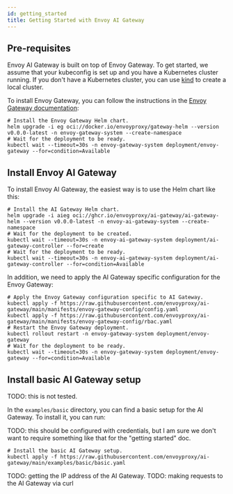 ```yaml
---
id: getting_started
title: Getting Started with Envoy AI Gateway
---
```


## Pre-requisites

Envoy AI Gateway is built on top of Envoy Gateway. To get started, we assume that your kubeconfig is set up and you have a Kubernetes cluster running.
If you don't have a Kubernetes cluster, you can use [kind](https://kind.sigs.k8s.io/) to create a local cluster.

To install Envoy Gateway, you can follow the instructions in the [Envoy Gateway documentation](https://gateway.envoyproxy.io/latest/tasks/quickstart/#installation):

```
# Install the Envoy Gateway Helm chart.
helm upgrade -i eg oci://docker.io/envoyproxy/gateway-helm --version v0.0.0-latest -n envoy-gateway-system --create-namespace
# Wait for the deployment to be ready.
kubectl wait --timeout=30s -n envoy-gateway-system deployment/envoy-gateway --for=condition=Available
```

## Install Envoy AI Gateway

To install Envoy AI Gateway, the easiest way is to use the Helm chart like this:

```
# Install the AI Gateway Helm chart.
helm upgrade -i aieg oci://ghcr.io/envoyproxy/ai-gateway/ai-gateway-helm --version v0.0.0-latest -n envoy-ai-gateway-system --create-namespace
# Wait for the deployment to be created.
kubectl wait --timeout=30s -n envoy-ai-gateway-system deployment/ai-gateway-controller --for=create
# Wait for the deployment to be ready.
kubectl wait --timeout=30s -n envoy-ai-gateway-system deployment/ai-gateway-controller --for=condition=Available
```

In addition, we need to apply the AI Gateway specific configuration for the Envoy Gateway:

```
# Apply the Envoy Gateway configuration specific to AI Gateway.
kubectl apply -f https://raw.githubusercontent.com/envoyproxy/ai-gateway/main/manifests/envoy-gateway-config/config.yaml
kubectl apply -f https://raw.githubusercontent.com/envoyproxy/ai-gateway/main/manifests/envoy-gateway-config/rbac.yaml
# Restart the Envoy Gateway deployment.
kubectl rollout restart -n envoy-gateway-system deployment/envoy-gateway
# Wait for the deployment to be ready.
kubectl wait --timeout=30s -n envoy-gateway-system deployment/envoy-gateway --for=condition=Available
```

## Install basic AI Gateway setup

TODO: this is not tested.

In the `examples/basic` directory, you can find a basic setup for the AI Gateway. To install it, you can run:

TODO: this should be configured with credentials, but I am sure we don't want to require something like that
for the "getting started" doc.

```
# Install the basic AI Gateway setup.
kubectl apply -f https://raw.githubusercontent.com/envoyproxy/ai-gateway/main/examples/basic/basic.yaml
```

TODO: getting the IP address of the AI Gateway.
TODO: making requests to the AI Gateway via curl

